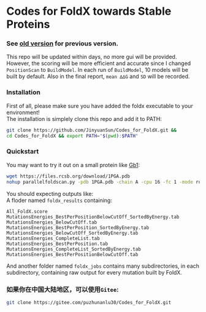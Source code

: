 # Codes for FoldX towards Stable Proteins

### See [old version](arxiv/) for previous version.

This repo will be updated within days, no more gui will be provided. However, the scoring will be more efficient and accurate since I changed `PositionScan` to `BuildModel`. In each run of `BuildModel`, 10 models will be built by default. Also in the final report, `mean ∆∆G` and `SD` will be recorded.

### Installation
First of all, please make sure you have added the foldx executable to your environment!  
The installation is simplely clone this repo and add it to PATH:
```bash
git clone https://github.com/JinyuanSun/Codes_for_FoldX.git &&
cd Codes_for_FoldX && export PATH="$(pwd):$PATH"
```
### Quickstart
You may want to try it out on a small protein like [Gb1](https://www.rcsb.org/structure/1PGA):
```bash
wget https://files.rcsb.org/download/1PGA.pdb
nohup parallelfoldscan.py -pdb 1PGA.pdb -chain A -cpu 16 -fc 1 -mode run &
```
You should expecting outputs like:  
A floder named `foldx_results` containing:
```
All_FoldX.score
MutationsEnergies_BestPerPositionBelowCutOff_SortedByEnergy.tab
MutationsEnergies_BelowCutOff.tab
MutationsEnergies_BestPerPosition_SortedByEnergy.tab
MutationsEnergies_BelowCutOff_SortedByEnergy.tab
MutationsEnergies_CompleteList.tab
MutationsEnergies_BestPerPosition.tab
MutationsEnergies_CompleteList_SortedByEnergy.tab
MutationsEnergies_BestPerPositionBelowCutOff.tab
```
And another folder named `foldx_jobs` contains many subdirectories, in each subdirectory, containing raw output for every mutation built by FoldX.
### 如果你在中国大陆地区，可以使用`Gitee`:
```bash
git clone https://gitee.com/puzhunanlu30/Codes_for_FoldX.git
```
